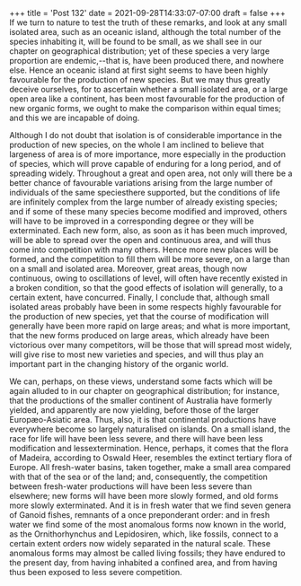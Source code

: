 +++
title = 'Post 132'
date = 2021-09-28T14:33:07-07:00
draft = false
+++
If we turn to nature to test the truth of these remarks, and look at any small isolated area, such as an oceanic island, although the total number of the species inhabiting it, will be found to be small, as we shall see in our chapter on geographical distribution; yet of these species a very large proportion are endemic,--that is, have been produced there, and nowhere else. Hence an oceanic island at first sight seems to have been highly favourable for the production of new species. But we may thus greatly deceive ourselves, for to ascertain whether a small isolated area, or a large open area like a continent, has been most favourable for the production of new organic forms, we ought to make the comparison within equal times; and this we are incapable of doing.

Although I do not doubt that isolation is of considerable importance in the production of new species, on the whole I am inclined to believe that largeness of area is of more importance, more especially in the production of species, which will prove capable of enduring for a long period, and of spreading widely. Throughout a great and open area, not only will there be a better chance of favourable variations arising from the large number of individuals of the same speciesthere supported, but the conditions of life are infinitely complex from the large number of already existing species; and if some of these many species become modified and improved, others will have to be improved in a corresponding degree or they will be exterminated. Each new form, also, as soon as it has been much improved, will be able to spread over the open and continuous area, and will thus come into competition with many others. Hence more new places will be formed, and the competition to fill them will be more severe, on a large than on a small and isolated area. Moreover, great areas, though now continuous, owing to oscillations of level, will often have recently existed in a broken condition, so that the good effects of isolation will generally, to a certain extent, have concurred. Finally, I conclude that, although small isolated areas probably have been in some respects highly favourable for the production of new species, yet that the course of modification will generally have been more rapid on large areas; and what is more important, that the new forms produced on large areas, which already have been victorious over many competitors, will be those that will spread most widely, will give rise to most new varieties and species, and will thus play an important part in the changing history of the organic world.

We can, perhaps, on these views, understand some facts which will be again alluded to in our chapter on geographical distribution; for instance, that the productions of the smaller continent of Australia have formerly yielded, and apparently are now yielding, before those of the larger Europæo-Asiatic area. Thus, also, it is that continental productions have everywhere become so largely naturalised on islands. On a small island, the race for life will have been less severe, and there will have been less modification and lessextermination. Hence, perhaps, it comes that the flora of Madeira, according to Oswald Heer, resembles the extinct tertiary flora of Europe. All fresh-water basins, taken together, make a small area compared with that of the sea or of the land; and, consequently, the competition between fresh-water productions will have been less severe than elsewhere; new forms will have been more slowly formed, and old forms more slowly exterminated. And it is in fresh water that we find seven genera of Ganoid fishes, remnants of a once preponderant order: and in fresh water we find some of the most anomalous forms now known in the world, as the Ornithorhynchus and Lepidosiren, which, like fossils, connect to a certain extent orders now widely separated in the natural scale. These anomalous forms may almost be called living fossils; they have endured to the present day, from having inhabited a confined area, and from having thus been exposed to less severe competition.
